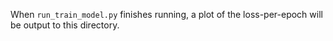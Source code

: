 When `run_train_model.py` finishes running, a plot of the loss-per-epoch will be output to this directory.